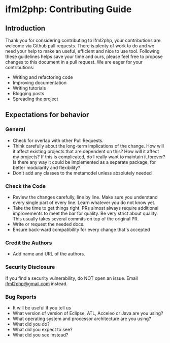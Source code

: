 # ifml2php: Contributing Guide

## Introduction

Thank you for considering contributing to ifml2php, your contributions are welcome via Github pull requests.
There is plenty of work to do and we need your help to make an useful, efficient and nice to use tool.
Following these guidelines helps save your time and ours, please feel free to propose changes to this document in a pull request.
We are eager for your contributions:

* Writing and refactoring code
* Improving documentation
* Writing tutorials
* Blogging posts
* Spreading the project
 

## Expectations for behavior
 
### General

* Check for overlap with other Pull Requests.
* Think carefully about the long-term implications of the change. How will it affect existing projects that are dependent on this? How will it affect my projects? If this is complicated, do I really want to maintain it forever? Is there any way it could be implemented as a separate package, for better modularity and flexibility?
* Don't add any classes to the metamodel unless absolutely needed

### Check the Code
* Review the changes carefully, line by line. Make sure you understand every single part of every line. Learn whatever you do not know yet.
* Take the time to get things right. PRs almost always require additional improvements to meet the bar for quality. Be very strict about quality. This usually takes several commits on top of the original PR.
* Write or request the needed docs.
* Ensure back-ward compatibility for every change that's accepted


### Credit the Authors
* Add name and URL of  the authors.

### Security Disclosure
If you find a security vulnerability, do NOT open an issue. Email ifml2php@gmail.com instead.

### Bug Reports
* It will be useful if you tell us
* What version of version of Eclipse, ATL, Acceleo or Java are you using?
* What operating system and processor architecture are you using?
* What did you do?
* What did you expect to see?
* What did you see instead?

